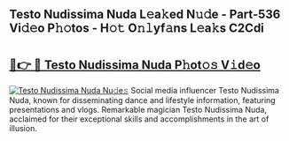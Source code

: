 ## Testo Nudissima Nuda L𝚎a𝚔ed N𝚞𝚍e - Part-536 Vi𝚍𝚎o P𝚑𝚘tos - H𝚘𝚝 O𝚗𝚕yf𝚊ns L𝚎a𝚔s C2Cdi

# <h2><a href="http://kf80a0c.oniu.top/?m=Testo+Nudissima+Nuda">🔗👉 🔴 Testo Nudissima Nuda P𝚑ot𝚘𝚜 V𝚒d𝚎o</a></h2>

[![Testo Nudissima Nuda Nu𝚍e𝚜](https://i.imgur.com/0qMVB7G.gif)](http://kf80a0c.oniu.top/?m=Testo+Nudissima+Nuda)
Social media influencer Testo Nudissima Nuda, known for disseminating dance and lifestyle information, featuring presentations and vlogs. Remarkable magician Testo Nudissima Nuda, acclaimed for their exceptional skills and accomplishments in the art of illusion.  

